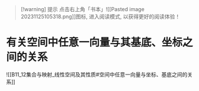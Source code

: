 
>[!warning] 提示
>点击右上角「书本」![[Pasted image 20231125105318.png]]图标, 进入阅读模式, 以获得更好的阅读体验！

# 有关空间中任意一向量与其基底、坐标之间的关系

![[B11_12集合与映射_线性空间及其性质#空间中任意一向量与坐标、基底之间的关系]] 